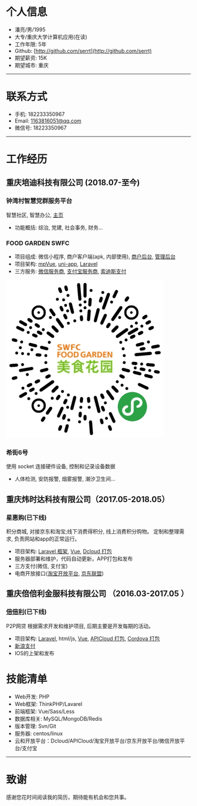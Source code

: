 
# 个人信息

 - 潘亮/男/1995 
 - 大专/重庆大学计算机应用(在读) 
 - 工作年限: 5年
 - Github: [http://github.com/serrt](http://github.com/serrt)
 - 期望薪资: 15K
 - 期望城市: 重庆

---

# 联系方式

- 手机: 182233350967
- Email: 1163816051@qq.com
- 微信号: 18223350967

---
      
# 工作经历

## 重庆培迪科技有限公司 (2018.07-至今)

### 钟湾村智慧党群服务平台
智慧社区, 智慧办公, [主页](http://www.jszzwc.com)

- 功能概括: 综治, 党建, 社会事务, 财务...

### FOOD GARDEN SWFC

- 项目组成: 微信小程序, 商户客户端(apk, 内部使用), [商户后台](https://www.swfcfoodgarden.com/merchant), [管理后台](https://www.swfcfoodgarden.com/admin)
- 项目架构: [mpVue](http://mpvue.com/), [uni-app](https://uniapp.dcloud.io/), [Laravel](https://laravel.com)
- 三方服务: [微信服务商](https://pay.weixin.qq.com/wiki/doc/api/sl.html), [支付宝服务商](https://open.alipay.com), [索迪斯支付](http://sodexo.cn)

![](swfc.jpg)

### 希街6号
使用 socket 连接硬件设备, 控制和记录设备数据

- 人体检测, 安防报警, 烟雾报警, 潮汐卫生间...

## 重庆炜时达科技有限公司（2017.05-2018.05）

### 星惠购(已下线)
积分商城, 对接京东和淘宝;线下消费得积分, 线上消费积分购物。
定制和整理需求, 负责网站和app的正常运行。

- 项目架构: [Laravel 框架](https://laravel.com), [Vue](https://cn.vuejs.org), [Dcloud 打包](http://www.dcloud.io)
- 服务器部署和维护，代码自动更新，APP打包和发布
- 三方支付(微信, 支付宝)
- 电商开放接口([淘宝开放平台](http://open.taobao.com), [京东联盟](http://open.jd.com))

## 重庆倍倍利金服科技有限公司 （2016.03-2017.05 ）

### [倍倍利](https://www.ibeibeili.com)(已下线)
P2P网贷
根据需求开发和维护项目, 后期主要是开发每期的活动。

- 项目架构: [Laravel](https://laravel.com), html/js, [Vue](https://cn.vuejs.org), [APICloud 打包](https://www.apicloud.com), [Cordova 打包](http://cordova.apache.org)
- [新浪支付](http://pay.mobile.sina.cn)
- IOS的上架和发布

# 技能清单

- Web开发: PHP
- Web框架: ThinkPHP/Lavarel
- 前端框架: Vue/Sass/Less
- 数据库相关: MySQL/MongoDB/Redis
- 版本管理: Svn/Git
- 服务器: centos/linux
- 云和开放平台：Dcloud/APICloud/淘宝开放平台/京东开放平台/微信开放平台/支付宝
      
---

# 致谢
感谢您花时间阅读我的简历，期待能有机会和您共事。
